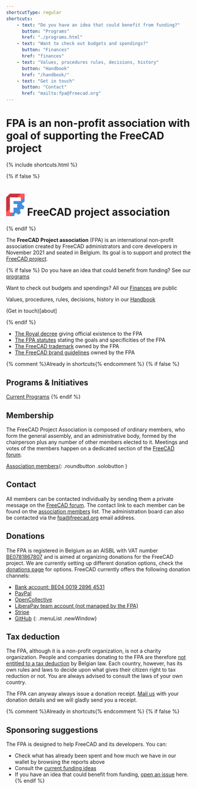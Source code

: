```yaml
---
shortcutType: regular
shortcuts:
    - text: "Do you have an idea that could benefit from funding?"
      button: "Programs"
      href: "./programs.html"
    - text: "Want to check out budgets and spendings?"
      button: "Finances"
      href: "finances"
    - text: "Values, procedures rules, decisions, history"
      button: "Handbook"
      href: "/handbook/"
    - text: "Get in touch"
      button: "Contact"
      href: "mailto:fpa@freecad.org"
---
```


<!--  layout.shortcuts -->

# FPA is an non-profit association with goal of supporting the FreeCAD project

{% include shortcuts.html %}

<!-- Only show if not jekyll engine -->
{% if false %}
# <img src="images/logos/FreeCAD-symbol.svg" style="width:10%;" /> FreeCAD project association
{% endif %}

The **FreeCAD Project association** (FPA) is an international non-profit association created by FreeCAD administrators and core developers in November 2021 and seated in Belgium. Its goal is to support and protect the [FreeCAD project](https://freecad.org).

<!-- Only show if not jekyll engine -->
{% if false %}
Do you have an idea that could benefit from funding? See our [programs](./programs.md)

Want to check out budgets and spendings? All our [Finances](./finances.md) are public

Values, procedures, rules, decisions, history in our [Handbook](/handbook/index.md)

(Get in touch)[about]

{% endif %}

* [The Royal decree](documents/Royal%20decree.pdf) giving official existence to the FPA
* [The FPA statutes](documents/Statutes.pdf) stating the goals and specificities of the FPA
* [The FreeCAD trademark](documents/Trademark.pdf) owned by the FPA
* [The FreeCAD brand guidelines](handbook/process/logo.md) owned by the FPA

{% comment %}Already in shortcuts{% endcomment %}
{% if false %}
## Programs & Initiatives

[Current Programs](./programs.md)
{% endif %}

## Membership

The FreeCAD Project Association is composed of ordinary members, who form the general assembly, and an administrative body,  formed by the chairperson plus any number of other members elected to it. Meetings and votes of the members happen on a dedicated section of the [FreeCAD forum](https://forum.freecad.org).

[Association members](./handbook/people/roster.md){: .roundbutton .solobutton }

## Contact

All members can be contacted individually by sending them a private message on the [FreeCAD forum](https://forum.freecad.org). The contact link to each member can be found on the [association members](./handbook/people/roster.md) list. The administration board can also be contacted via the [fpa@freecad.org](mailto:fpa@freecad.org) email address.

## Donations

The FPA is registered in Belgium as an AISBL with VAT number [BE0781867807](https://kbopub.economie.fgov.be/kbopub/toonondernemingps.html?lang=en&ondernemingsnummer=781867807) and is aimed at organizing donations for the FreeCAD project. We are currently setting up different donation options, check the [donations page](https://wiki.freecadweb.org/Donate) for options. FreeCAD currently offers the following donation channels:

* [Bank account: BE04 0019 2896 4531](https://wiki.freecadweb.org/Donate)
* [PayPal](https://www.paypal.com/donate/?hosted_button_id=M3Z8BGW6DB69Q)
* [OpenCollective](https://opencollective.com/freecad)
* [LiberaPay team account (not managed by the FPA)](https://liberapay.com/FreeCAD/)
* [Stripe](https://donate.stripe.com/14k3ei9TYgwFclq145)
* [GitHub](https://github.com/sponsors/FreeCAD)
{: .menuList .newWindow}

## Tax deduction

The FPA, although it is a non-profit organization, is not a charity organization. People and companies donating to the FPA are therefore [not entitled to a tax deduction](https://finances.belgium.be/fr/particuliers/avantages_fiscaux/dons) by Belgian law. Each country, however, has its own rules and laws to decide upon what gives their citizen right to tax reduction or not. You are always advised to consult the laws of your own country.

The FPA can anyway always issue a donation receipt. [Mail us](mailto:fpa@freecad.org) with your donation details and we will gladly send you a receipt.

{% comment %}Already in shortcuts{% endcomment %}
{% if false %}
## Sponsoring suggestions

The FPA is designed to help FreeCAD and its developers. You can:

* Check what has already been spent and how much we have in our wallet by browsing the reports above
* Consult the [current funding ideas](https://github.com/FreeCAD/FPA/issues)
* If you have an idea that could benefit from funding, [open an issue](https://github.com/FreeCAD/FPA/issues) here.
{% endif %}
